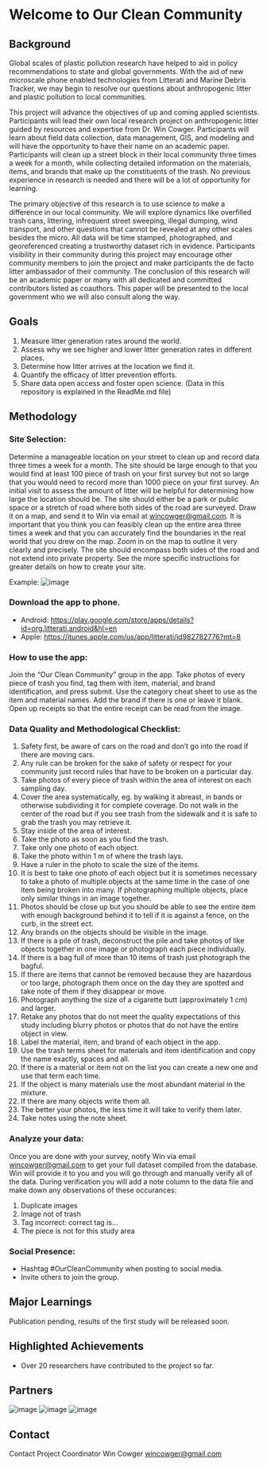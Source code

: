# Welcome to Our Clean Community

## Background
Global scales of plastic pollution research have helped to aid in policy recommendations to state and global governments. With the aid of new microscale phone enabled technologies from Litterati and Marine Debris Tracker, we may begin to resolve our questions about anthropogenic litter and plastic pollution to local communities. 

This project will advance the objectives of up and coming applied scientists. Participants will lead their own local research project on anthropogenic litter guided by resources and expertise from Dr. Win Cowger. Participants will learn about field data collection, data management, GIS, and modeling and will have the opportunity to have their name on an academic paper. Participants will clean up a street block in their local community three times a week for a month, while collecting detailed information on the materials, items, and brands that make up the constituents of the trash. No previous experience in research is needed and there will be a lot of opportunity for learning. 

The primary objective of this research is to use science to make a difference in our local community. We will explore dynamics like overfilled trash cans, littering, infrequent street sweeping, illegal dumping, wind transport, and other questions that cannot be revealed at any other scales besides the micro. All data will be time stamped, photographed, and georeferenced creating a trustworthy dataset rich in evidence. Participants visibility in their community during this project may encourage other community members to join the project and make participants the de facto litter ambassador of their community. The conclusion of this research will be an academic paper or many with all dedicated and committed contributors listed as coauthors. This paper will be presented to the local government who we will also consult along the way. 

## Goals
1. Measure litter generation rates around the world. 
2. Assess why we see higher and lower litter generation rates in different places. 
3. Determine how litter arrives at the location we find it. 
4. Quantify the efficacy of litter prevention efforts. 
5. Share data open access and foster open science. (Data in this repository is explained in the ReadMe.md file)

## Methodology
### Site Selection:

Determine a manageable location on your street to clean up and record data three times a week for a month. The site should be large enough to that you would find at least 100 piece of trash on your first survey but not so large that you would need to record more than 1000 piece on your first survey. An initial visit to assess the amount of litter will be helpful for determining how large the location should be. The site should either be a park or public space or a stretch of road where both sides of the road are surveyed. Draw it on a map, and send it to Win via email at wincowger@gmail.com. It is important that you think you can feasibly clean up the entire area three times a week and that you can accurately find the boundaries in the real world that you drew on the map. Zoom in on the map to outline it very clearly and precisely. The site should encompass both sides of the road and not extend into private property. See the more specific instructions for greater details on how to create your site.

Example:
![image](https://user-images.githubusercontent.com/26821843/136639726-50feba9e-5096-41b2-8a5d-a9b510b868d5.png)


### Download the app to phone. 
- Android: https://play.google.com/store/apps/details?id=org.litterati.android&hl=en
- Apple: https://itunes.apple.com/us/app/litterati/id982782776?mt=8


### How to use the app:
Join the “Our Clean Community” group in the app. Take photos of every piece of trash you find, tag them with item, material, and brand identification, and press submit. Use the category cheat sheet to use as the item and material names. Add the brand if there is one or leave it blank. Open up receipts so that the entire receipt can be read from the image.


### Data Quality and Methodological  Checklist: 
1. Safety first, be aware of cars on the road and don’t go into the road if there are moving cars.
2. Any rule can be broken for the sake of safety or respect for your community just record rules that have to be broken on a particular day.
3. Take photos of every piece of trash within the area of interest on each sampling day.
4. Cover the area systematically, eg. by walking it abreast, in bands or otherwise subdividing it for complete coverage. Do not walk in the center of the road but if you see trash from the sidewalk and it is safe to grab the trash you may retrieve it.
5. Stay inside of the area of interest.
6. Take the photo as soon as you find the trash.
7. Take only one photo of each object.
8. Take the photo within 1 m of where the trash lays.
9. Have a ruler in the photo to scale the size of the items. 
10. It is best to take one photo of each object but it is sometimes necessary to take a photo of multiple objects at the same time in the case of one item being broken into many. If photographing multiple objects, place only similar things in an image together.
11. Photos should be close up but you should be able to see the entire item with enough background behind it to tell if it is against a fence, on the curb, in the street ect.
12. Any brands on the objects should be visible in the image.
13. If there is a pile of trash, deconstruct the pile and take photos of like objects together in one image or photograph each piece individually.
14. If there is a bag full of more than 10 items of trash just photograph the bagful. 
15. If there are items that cannot be removed because they are hazardous or too large, photograph them once on the day they are spotted and take note of them if they disappear or move. 
16. Photograph anything the size of a cigarette butt (approximately 1 cm) and larger.
17. Retake any photos that do not meet the quality expectations of this study including blurry photos or photos that do not have the entire object in view. 
18. Label the material, item, and brand of each object in the app. 
19. Use the trash terms sheet for materials and item identification and copy the name exactly, spaces and all. 
20. If there is a material or item not on the list you can create a new one and use that term each time.
21. If the object is many materials use the most abundant material in the mixture.
22. If there are many objects write them all.
23. The better your photos, the less time it will take to verify them later.
24. Take notes using the note sheet.

### Analyze your data:

Once you are done with your survey, notify Win via email wincowger@gmail.com to get your full dataset compiled from the database. Win will provide it to you and you will go through and manually verify all of the data. During verification you will add a note column to the data file and make down any observations of these occurances:
1. Duplicate images
2. Image not of trash
3. Tag incorrect: correct tag is...
4. The piece is not for this study area

### Social Presence:

- Hashtag #OurCleanCommunity when posting to social media. 
- Invite others to join the group.

## Major Learnings
Publication pending, results of the first study will be released soon. 

## Highlighted Achievements
- Over 20 researchers have contributed to the project so far. 

## Partners
![image](https://user-images.githubusercontent.com/26821843/136639629-98e3374a-5101-43a1-91d4-a95e46d125fe.png)
![image](https://user-images.githubusercontent.com/26821843/136639000-191ff00d-603f-4363-87d8-bfd2180558ea.png)
![image](https://user-images.githubusercontent.com/26821843/136639598-15db300d-51fc-4a5c-832d-9ea47b18639f.png)


## Contact
Contact Project Coordinator Win Cowger <wincowger@gmail.com>
